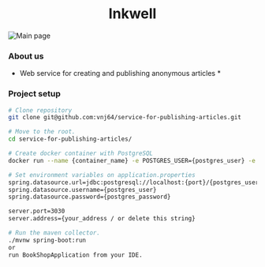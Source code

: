 ## <h1 align="center">Inkwell</h1>
![Main page](https://thumb.cloud.mail.ru/thumb/xw1/%D0%A1%D1%82%D1%80%D0%B0%D0%BD%D0%B8%D1%86%D0%B0%20%D1%81%D1%82%D0%B0%D1%82%D1%8C%D0%B8%20%282%29.png)
### About us

* Web service for creating and publishing anonymous articles *

### Project setup

```bash
# Clone repository
git clone git@github.com:vnj64/service-for-publishing-articles.git

# Move to the root.
cd service-for-publishing-articles/

# Create docker container with PostgreSQL
docker run --name {container_name} -e POSTGRES_USER={postgres_user} -e POSTGRES_PASSWORD={postgres_password} -p {port}:5432 -d postgres

# Set environment variables on application.properties
spring.datasource.url=jdbc:postgresql://localhost:{port}/{postgres_user}
spring.datasource.username={postgres_user}
spring.datasource.password={postgres_password}

server.port=3030
server.address={your_address / or delete this string}

# Run the maven collector.
./mvnw spring-boot:run
or
run BookShopApplication from your IDE.